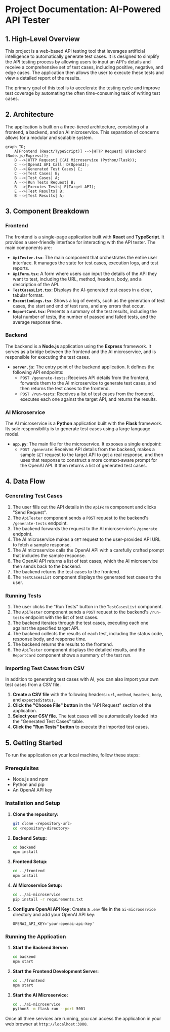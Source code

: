 # Project Documentation: AI-Powered API Tester

## 1. High-Level Overview

This project is a web-based API testing tool that leverages artificial intelligence to automatically generate test cases. It is designed to simplify the API testing process by allowing users to input an API's details and receive a comprehensive set of test cases, including positive, negative, and edge cases. The application then allows the user to execute these tests and view a detailed report of the results.

The primary goal of this tool is to accelerate the testing cycle and improve test coverage by automating the often time-consuming task of writing test cases.

## 2. Architecture

The application is built on a three-tiered architecture, consisting of a frontend, a backend, and an AI microservice. This separation of concerns allows for a modular and scalable system.

```mermaid
graph TD;
    A[Frontend (React/TypeScript)] -->|HTTP Request| B(Backend (Node.js/Express));
    B -->|HTTP Request| C(AI Microservice (Python/Flask));
    C -->|OpenAI API Call| D(OpenAI);
    D -->|Generated Test Cases| C;
    C -->|Test Cases| B;
    B -->|Test Cases| A;
    A -->|Run Tests Request| B;
    B -->|Executes Tests| E(Target API);
    E -->|Test Results| B;
    B -->|Test Results| A;
```

## 3. Component Breakdown

### Frontend

The frontend is a single-page application built with **React** and **TypeScript**. It provides a user-friendly interface for interacting with the API tester. The main components are:

*   **`ApiTester.tsx`**: The main component that orchestrates the entire user interface. It manages the state for test cases, execution logs, and test reports.
*   **`ApiForm.tsx`**: A form where users can input the details of the API they want to test, including the URL, method, headers, body, and a description of the API.
*   **`TestCasesList.tsx`**: Displays the AI-generated test cases in a clear, tabular format.
*   **`ExecutionLogs.tsx`**: Shows a log of events, such as the generation of test cases, the start and end of test runs, and any errors that occur.
*   **`ReportCard.tsx`**: Presents a summary of the test results, including the total number of tests, the number of passed and failed tests, and the average response time.

### Backend

The backend is a **Node.js** application using the **Express** framework. It serves as a bridge between the frontend and the AI microservice, and is responsible for executing the test cases.

*   **`server.js`**: The entry point of the backend application. It defines the following API endpoints:
    *   `POST /generate-tests`: Receives API details from the frontend, forwards them to the AI microservice to generate test cases, and then returns the test cases to the frontend.
    *   `POST /run-tests`: Receives a list of test cases from the frontend, executes each one against the target API, and returns the results.

### AI Microservice

The AI microservice is a **Python** application built with the **Flask** framework. Its sole responsibility is to generate test cases using a large language model.

*   **`app.py`**: The main file for the microservice. It exposes a single endpoint:
    *   `POST /generate`: Receives API details from the backend, makes a sample `GET` request to the target API to get a real response, and then uses that response to construct a more context-aware prompt for the OpenAI API. It then returns a list of generated test cases.

## 4. Data Flow

### Generating Test Cases

1.  The user fills out the API details in the `ApiForm` component and clicks "Send Request".
2.  The `ApiTester` component sends a `POST` request to the backend's `/generate-tests` endpoint.
3.  The backend forwards the request to the AI microservice's `/generate` endpoint.
4.  The AI microservice makes a `GET` request to the user-provided API URL to fetch a sample response.
5.  The AI microservice calls the OpenAI API with a carefully crafted prompt that includes the sample response.
6.  The OpenAI API returns a list of test cases, which the AI microservice then sends back to the backend.
7.  The backend returns the test cases to the frontend.
8.  The `TestCasesList` component displays the generated test cases to the user.

### Running Tests

1.  The user clicks the "Run Tests" button in the `TestCasesList` component.
2.  The `ApiTester` component sends a `POST` request to the backend's `/run-tests` endpoint with the list of test cases.
3.  The backend iterates through the test cases, executing each one against the specified target API.
4.  The backend collects the results of each test, including the status code, response body, and response time.
5.  The backend returns the results to the frontend.
6.  The `ApiTester` component displays the detailed results, and the `ReportCard` component shows a summary of the test run.
### Importing Test Cases from CSV

In addition to generating test cases with AI, you can also import your own test cases from a CSV file.

1.  **Create a CSV file** with the following headers: `url`, `method`, `headers`, `body`, and `expectedStatus`.
2.  **Click the "Choose File" button** in the "API Request" section of the application.
3.  **Select your CSV file.** The test cases will be automatically loaded into the "Generated Test Cases" table.
4.  **Click the "Run Tests" button** to execute the imported test cases.

## 5. Getting Started

To run the application on your local machine, follow these steps:

### Prerequisites

*   Node.js and npm
*   Python and pip
*   An OpenAI API key

### Installation and Setup

1.  **Clone the repository:**
    ```bash
    git clone <repository-url>
    cd <repository-directory>
    ```

2.  **Backend Setup:**
    ```bash
    cd backend
    npm install
    ```

3.  **Frontend Setup:**
    ```bash
    cd ../frontend
    npm install
    ```

4.  **AI Microservice Setup:**
    ```bash
    cd ../ai-microservice
    pip install -r requirements.txt
    ```

5.  **Configure OpenAI API Key:**
    Create a `.env` file in the `ai-microservice` directory and add your OpenAI API key:
    ```
    OPENAI_API_KEY='your-openai-api-key'
    ```

### Running the Application

1.  **Start the Backend Server:**
    ```bash
    cd backend
    npm start
    ```

2.  **Start the Frontend Development Server:**
    ```bash
    cd ../frontend
    npm start
    ```

3.  **Start the AI Microservice:**
    ```bash
    cd ../ai-microservice
    python3 -m flask run --port 5001
    ```

Once all three services are running, you can access the application in your web browser at `http://localhost:3000`.